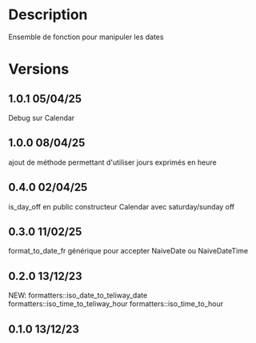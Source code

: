 # Description
Ensemble de fonction pour manipuler les dates

# Versions
## 1.0.1 05/04/25
Debug sur Calendar

## 1.0.0 08/04/25
ajout de méthode permettant d'utiliser jours exprimés en heure

## 0.4.0 02/04/25
is_day_off en public
constructeur Calendar avec saturday/sunday off

## 0.3.0 11/02/25
format_to_date_fr générique pour accepter NaiveDate ou NaiveDateTime

## 0.2.0 13/12/23
NEW:
formatters::iso_date_to_teliway_date
formatters::iso_time_to_teliway_hour
formatters::iso_time_to_hour

## 0.1.0 13/12/23
